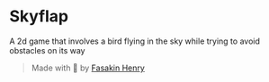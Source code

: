 # Skyflap

A 2d game that involves a bird flying in the sky while trying to avoid obstacles on its way

> Made with 💖 by [Fasakin Henry](https://github.com/fasakinhenry)
